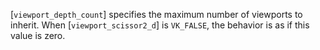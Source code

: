 [`viewport_depth_count`] specifies the maximum number of viewports to
inherit.
When [`viewport_scissor2_d`] is `VK_FALSE`, the behavior is as if
this value is zero.